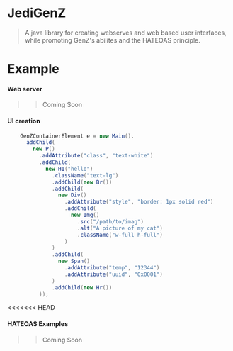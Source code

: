 # JediGenZ
> A java library for creating webserves and web based user interfaces, while promoting GenZ's abilites and the HATEOAS principle.  

# Example
#### Web server
>> Coming Soon
>

#### UI creation
```java
    GenZContainerElement e = new Main().
      addChild(
        new P()
          .addAttribute("class", "text-white")
          .addChild(
            new H1("hello")
              .className("text-lg")
              .addChild(new Br())
              .addChild(
                new Div()
                  .addAttribute("style", "border: 1px solid red")
                  .addChild(
                    new Img()
                      .src("/path/to/imag")
                      .alt("A picture of my cat")
                      .className("w-full h-full")
                  )
              )
              .addChild(
                new Span()
                  .addAttribute("temp", "12344")
                  .addAttribute("uuid", "0x0001")
              )
              .addChild(new Hr())
          ));

```

<<<<<<< HEAD
#### HATEOAS Examples
>> Coming Soon


